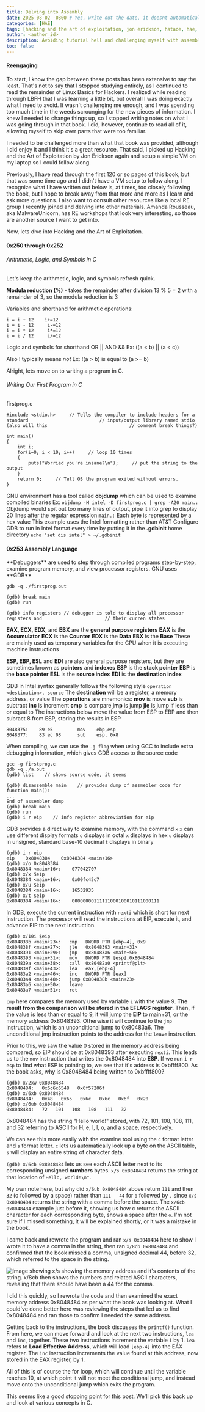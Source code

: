 ```yaml
---
title: Delving into Assembly
date: 2025-08-02 -0800 # Yes, write out the date, it doesnt automatically pick it up. -800 might be whats messing up the date and making it a day earlier so consider removing.
categories: [HAE]
tags: [hacking and the art of exploitation, jon erickson, hataoe, hae, projects, linux, objectives, hacking, assembly, C programming]     # TAG names should always be lowercase
author: <author_id>
description: Avoiding tutorial hell and challenging myself with assembly
toc: false
---
```



<h4>Reengaging</h4>
To start, I know the gap between these posts has been extensive to say the least. That's not to say that I stopped studying entirely, as I continued to read the remainder of Linux Basics for Hackers. I realized while reading through LBFH that I was learning a little bit, but overall I was doing exactly what I need to avoid. It wasn't challenging me enough, and I was spending too much time in the weeds scrounging for the new pieces of information. I knew I needed to change things up, so I stopped writing notes on what I was going through in that book. I did, however, continue to read all of it, allowing myself to skip over parts that were too familiar.

I needed to be challenged more than what that book was provided, although I did enjoy it and I think it's a great resource. That said, I picked up Hacking and the Art of Exploitation by Jon Erickson again and setup a simple VM on my laptop so I could follow along. 

Previously, I have read through the first 120 or so pages of this book, but that was some time ago and I didn't have a VM setup to follow along. I recognize what I have written out below is, at times, too closely following the book, but I hope to break away from that more and more as I learn and ask more questions. I also want to consult other resources like a local RE group I recently joined and delving into other materials. Amanda Rousseau, aka MalwareUnicorn, has RE workshops that look very interesting, so those are another source I want to get into. 

Now, lets dive into Hacking and the Art of Exploitation.

<h4>0x250 through 0x252</h4>
<h6>Arithmetic, Logic, and Symbols in C</h6>
Let's keep the arithmetic, logic, and symbols refresh quick.

**Modula reduction (%)** - takes the remainder after division
	13 % 5 = 2 with a remainder of 3, so the modula reduction is 3

Variables and shorthand for arithmetic operations:
```
i = i + 12    i+=12
i = i - 12     i-=12
i = i * 12     i*=12
i = i / 12     i/=12
```

Logic and symbols for shorthand
OR     ||
AND  &&
Ex: ((a < b) || (a < c)) 

Also ! typically means *not*
Ex: !(a > b) is equal to (a >= b)

Alright, lets move on to writing a program in C.

<h6>Writing Our First Program in C</h6>
firstprog.c

```
#include <stdio.h>     // Tells the compiler to include headers for a standard                          // input/output library named stdio (also will this                              // comment break things?)

int main()
{
	int i;
	for(i=0; i < 10; i++)     // loop 10 times
	{
		puts("Worried you're insane?\n");     // put the string to the output
	}
	return 0;     // Tell OS the program exited without errors.
}
```

GNU environment has a tool called **objdump** which can be used to examine compiled binaries
Ex: `objdump -M intel -D firstprog.c | grep -A20 main.:`
	Objdump would spit out too many lines of output, pipe it into grep to display 20 lines after the regular expression `main.:`
		Each byte is represented by a hex value
	This example uses the Intel formatting rather than AT&T
		Configure GDB to run in Intel format every time by putting it in the **.gdbinit** home directory
			`echo "set dis intel" > ~/.gdbinit`

<h4>0x253 Assembly Language</h4>
**Debuggers** are used to step through compiled programs step-by-step, examine program memory, and view processor registers. GNU uses **GDB**

```
gdb -q ./firstprog.out

(gdb) break main
(gdb) run

(gdb) info registers // debugger is told to display all processor registers and                       // their curren states
```

**EAX, ECX, EDX**, and **EBX** are the **general purpose registers**
**EAX** is the **Accumulator**
**ECX** is the **Counter**
**EDX** is the **Data**
**EBX** is the **Base**
These are mainly used as temporary variables for the CPU when it is executing machine instructions

**ESP, EBP, ESL** and **EDI** are also general purpose registers, but they are sometimes known as **pointers** and **indexes**
**ESP** is the **stack pointer**
**EBP** is the **base pointer**
**ESL** is the **source index**
**EDI** is the **destination index**

GDB in Intel syntax generally follows the following style
`operation <destination>, source`
The **destination** will be a register, a memory address, or value
The **operations** are mnemonics:
	**mov** is move
	**sub** is subtract
	**inc** is increment
	**cmp** is compare
	**jmp** is jump
	**jle** is jump if less than or equal to
The instructions below move the value from ESP to EBP and then subract 8 from ESP, storing the results in ESP
```
8048375:    89 e5         mov    ebp,esp
8048377:    83 ec 08      sub    esp, 0x8
```

When compiling, we can use the `-g flag` when using GCC to include extra debugging information, which gives GDB access to the source code

```
gcc -g firstprog.c
gdb -q ./a.out
(gdb) list    // shows source code, it seems

(gdb) disassemble main    // provides dump of assmebler code for function main():
...
End of assembler dump
(gdb) break main
(gdb) run
(gdb) i r eip    // info register abbreviation for eip

```

GDB provides a direct way to examine memory, with the command `x`
`x` can use different display formats
`o` displays in octal
`x` displays in hex
`u` displays in unsigned, standard base-10 decimal
`t` displays in binary

```
(gdb) i r eip
eip    0x8048384    0x8048384 <main+16>
(gdb) x/o 0x8048384
0x8048384 <main+16>:    077042707
(gdb) x/x $eip
0x8048384 <main+16>:    0x00fc45c7
(gdb) x/u $eip
0x8048384 <main+16>:    16532935
(gdb) x/t $eip
0x8048384 <main+16>:    00000000111111000100010111000111
```

In GDB, execute the current instruction with `nexti` which is short for next instruction. The processor will read the instructions at EIP, execute it, and advance EIP to the next instruction.

```
(gdb) x/10i $eip
0x804838b <main+23>:   cmp   DWORD PTR [ebp-4], 0x9
0x804838f <main+27>:   jle   0x8048393 <main+31>
0x8048391 <main+29>:   jmp   0x80483a6 <main+50>
0x8048393 <main+31>:   mov   DWORD PTR [esp],0x8048484
0x804839a <main+38>:   call  0x80482a0 <printf@plt>
0x804839f <main+43>:   lea   eax,[ebp-4]
0x80483a2 <main+46>:   inc   DWORD PTR [eax]
0x80483a4 <main+48>:   jump 0x804838b <main+23>
0x80483a6 <main+50>:   leave
0x80483a7 <main+51>:   ret
```

`cmp` here compares the memory used by variable `i` with the value 9. **The result from the comparison will be stored in the EFLAGS register**. Then, if the value is less than or equal to 9, it will jump the **EIP** to main+31, or the memory address 0x8048393. Otherwise it will continue to the `jmp` instruction, which is an unconditional jump to 0x80483a6. The unconditional jmp instruction points to the address for the `leave` instruction.

Prior to this, we saw the value 0 stored in the memory address being compared, so EIP should be at 0x8048393 after executing `nexti`. This leads us to the `mov` instruction that writes the 0x8048484 into **ESP**. If we run `i r esp` to find what ESP is pointing to, we see that it's address is 0xbffff800. As the book asks, why is 0x8048484 being written to 0xbffff800?

```
(gdb) x/2xw 0x8048484
0x8048484:   0x6c6c6548   0x6f57206f
(gdb) x/6xb 0x8048484
0x8048484:   0x48   0x65   0x6c   0x6c   0x6f   0x20
(gdb) x/6ub 0x8048484
0x8048484:   72   101   108   108   111   32
```

0x8048484 has the string "Hello world!" stored, with 72, 101, 108, 108, 111, and 32 referring to ASCII for H, e, l, l, o, and a space, respectively. 

We can see this more easily with the examine tool using the `c` format letter and `s` format letter. `c` lets us automatically look up a byte on the ASCII table, `s` will display an entire string of character data. 

`(gdb) x/6cb 0x8048484` lets us see each ASCII letter next to its corresponding unsigned **numbers** bytes. `x/s 0x8048484` returns the string at that location of `Hello, world!\n"`.

My own note here, but why did `x/6ub 0x8048484` above return `111` and then `32` (o followed by a space) rather than `111   44` for `o` followed by `,` since `x/s 0x8048484` returns the string with a comma before the space. The `x/6cb 0x8048484` example just before it, showing us how c returns the ASCII character for each corresponding byte, shows a space after the `o`. I'm not sure if I missed something, it will be explained shortly, or it was a mistake in the book. 

I came back and rewrote the program and ran `x/s 0x8048484` here to show I wrote it to have a comma in the string, then ran `x/8cb 0x8048484` and confirmed that the book missed a comma, unsigned decimal 44, before 32, which referred to the space in the string.

![Image showing x/s showing the memory address and it's contents of the string. x/8cb then shows the numbers and related ASCII characters, revealing that there should have been a 44 for the comma.](/jelliedchemicals/jelliedchemicals.github.io/blob/main/assets/images/HAE/HAE1.jpg)
 
I did this quickly, so I rewrote the code and then examined the exact memory address 0x8048484 as per what the book was looking at. What I could've done better here was reviewing the steps that led us to find 0x8048484 and ran those to confirm I needed the same address.
	
Getting back to the instructions, the book discusses the `printf()` function. From here, we can move forward and look at the next two instructions, `lea` and `inc`, together. These two instructions increment the variable `i` by 1. `lea` refers to **Load Effective Address**, which will load `[ebp-4]` into the EAX register. The `inc` instruction increments the value found at this address, now stored in the EAX register, by 1. 

All of this is of course the for loop, which will continue until the variable reaches 10, at which point it will not meet the conditional jump, and instead move onto the unconditional jump which exits the program.

This seems like a good stopping point for this post. We'll pick this back up and look at various concepts in C.
